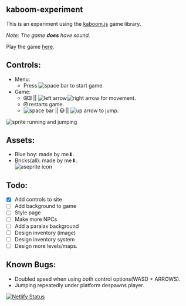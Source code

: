 kaboom-experiment
---
This is an experiment using the [kaboom.js](https://kaboomjs.com/) game library.

*Note: The game **does** have sound.*

Play the game [here](https://blue-boy.netlify.app/).  

Controls:
---
- Menu: 
    - Press ![space bar](./assets/imgs/controls/space_bar.ico) to start game.
- Game: 
    - ![a button](./assets/imgs/controls/a_button.png)![d button](./assets/imgs/controls/d_button.png) || ![left arrow](./assets/imgs/controls/left_arrow.ico)![right arrow](./assets/imgs/controls/right_arrow.ico) for movement.
    - ![r button](./assets/imgs/controls/r_button.png) restarts game.
    - ![space bar](./assets/imgs/controls/space_bar.ico) || ![w button](./assets/imgs/controls/w_button.png) || ![up arrow](./assets/imgs/controls/up_arrow.ico) to jump.

![sprite running and jumping](https://i.gyazo.com/bc28012d9b4d0c1f44a4dec2bc826cea.gif)

Assets:
---
- Blue boy: made by me⬇.
- Bricks(all): made by me⬇.  
![aseprite icon](https://user-images.githubusercontent.com/42339846/46249457-da4d4380-c429-11e8-9be2-56ba3a5e7080.png)

Todo:
---
- [x] Add controls to site
- [ ] Add background to game
- [ ] Style page
- [ ] Make more NPCs
- [ ] Add a paralax background
- [ ] Design inventory (image)
- [ ] Design inventory system
- [ ] Design more levels/maps.

Known Bugs:
---
- Doubled speed when using both control options(WASD + ARROWS).
- Jumping repeatedly under platform despawns player.


[![Netlify Status](https://api.netlify.com/api/v1/badges/5ed09ce1-cabf-4469-821b-0ab910802eb7/deploy-status)](https://app.netlify.com/sites/blue-boy/deploys)
